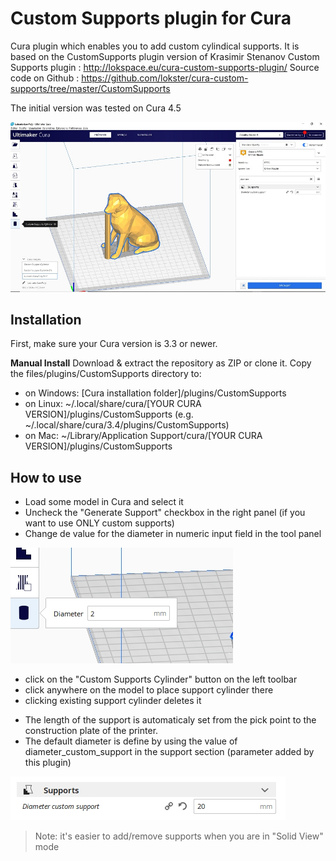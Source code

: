 # Custom Supports plugin for Cura

Cura plugin which enables you to add custom cylindical supports. It is based on the CustomSupports plugin version of Krasimir Stenanov Custom Supports plugin : http://lokspace.eu/cura-custom-supports-plugin/
Source code on Github : https://github.com/lokster/cura-custom-supports/tree/master/CustomSupports

The initial version was tested on Cura 4.5

![View plugin](./images/plugin.jpg)


Installation
----
First, make sure your Cura version is 3.3 or newer. 

**Manual Install**
Download & extract the repository as ZIP or clone it. Copy the files/plugins/CustomSupports directory to:
- on Windows: [Cura installation folder]/plugins/CustomSupports
- on Linux: ~/.local/share/cura/[YOUR CURA VERSION]/plugins/CustomSupports (e.g. ~/.local/share/cura/3.4/plugins/CustomSupports)
- on Mac: ~/Library/Application Support/cura/[YOUR CURA VERSION]/plugins/CustomSupports


How to use
----
- Load some model in Cura and select it
- Uncheck the "Generate Support" checkbox in the right panel (if you want to use ONLY custom supports)
- Change de value for the diameter in numeric input field in the tool panel

![Numeric input field in the tool panel](./images/diameter.jpg)

- click on the "Custom Supports Cylinder" button on the left toolbar
- click anywhere on the model to place support cylinder there
- clicking existing support cylinder deletes it

* The length of the support is automaticaly set from the pick point to the construction plate of the printer.
* The default diameter is define by using the value of diameter_custom_support in the support section (parameter added by this plugin)

![parameter diameter_custom_support](./images/parametrediam.jpg)

>Note: it's easier to add/remove supports when you are in "Solid View" mode
	
